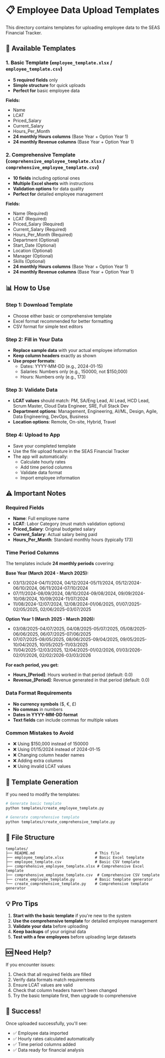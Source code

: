 # 📋 Employee Data Upload Templates

This directory contains templates for uploading employee data to the SEAS Financial Tracker.

## 🎯 Available Templates

### 1. **Basic Template** (`employee_template.xlsx` / `employee_template.csv`)
- **5 required fields** only
- **Simple structure** for quick uploads
- **Perfect for** basic employee data

**Fields:**
- Name
- LCAT
- Priced_Salary
- Current_Salary
- Hours_Per_Month
- **24 monthly Hours columns** (Base Year + Option Year 1)
- **24 monthly Revenue columns** (Base Year + Option Year 1)

### 2. **Comprehensive Template** (`comprehensive_employee_template.xlsx` / `comprehensive_employee_template.csv`)
- **10 fields** including optional ones
- **Multiple Excel sheets** with instructions
- **Validation options** for data quality
- **Perfect for** detailed employee management

**Fields:**
- Name (Required)
- LCAT (Required)
- Priced_Salary (Required)
- Current_Salary (Required)
- Hours_Per_Month (Required)
- Department (Optional)
- Start_Date (Optional)
- Location (Optional)
- Manager (Optional)
- Skills (Optional)
- **24 monthly Hours columns** (Base Year + Option Year 1)
- **24 monthly Revenue columns** (Base Year + Option Year 1)

## 📊 How to Use

### **Step 1: Download Template**
- Choose either basic or comprehensive template
- Excel format recommended for better formatting
- CSV format for simple text editors

### **Step 2: Fill in Your Data**
- **Replace sample data** with your actual employee information
- **Keep column headers** exactly as shown
- **Use proper formats**:
  - Dates: YYYY-MM-DD (e.g., 2024-01-15)
  - Salaries: Numbers only (e.g., 150000, not $150,000)
  - Hours: Numbers only (e.g., 173)

### **Step 3: Validate Data**
- **LCAT values** should match: PM, SA/Eng Lead, AI Lead, HCD Lead, Scrum Master, Cloud Data Engineer, SRE, Full Stack Dev
- **Department options**: Management, Engineering, AI/ML, Design, Agile, Data Engineering, DevOps, Business
- **Location options**: Remote, On-site, Hybrid, Travel

### **Step 4: Upload to App**
- Save your completed template
- Use the file upload feature in the SEAS Financial Tracker
- The app will automatically:
  - Calculate hourly rates
  - Add time period columns
  - Validate data format
  - Import employee information

## ⚠️ Important Notes

### **Required Fields**
- **Name**: Full employee name
- **LCAT**: Labor Category (must match validation options)
- **Priced_Salary**: Original budgeted salary
- **Current_Salary**: Actual salary being paid
- **Hours_Per_Month**: Standard monthly hours (typically 173)

### **Time Period Columns**
The templates include **24 monthly periods** covering:

**Base Year (March 2024 - March 2025):**
- 03/13/2024-04/11/2024, 04/12/2024-05/11/2024, 05/12/2024-06/10/2024, 06/11/2024-07/10/2024
- 07/11/2024-08/09/2024, 08/10/2024-09/08/2024, 09/09/2024-10/08/2024, 10/09/2024-11/07/2024
- 11/08/2024-12/07/2024, 12/08/2024-01/06/2025, 01/07/2025-02/05/2025, 02/06/2025-03/07/2025

**Option Year 1 (March 2025 - March 2026):**
- 03/08/2025-04/07/2025, 04/08/2025-05/07/2025, 05/08/2025-06/06/2025, 06/07/2025-07/06/2025
- 07/07/2025-08/05/2025, 08/06/2025-09/04/2025, 09/05/2025-10/04/2025, 10/05/2025-11/03/2025
- 11/04/2025-12/03/2025, 12/04/2025-01/02/2026, 01/03/2026-02/01/2026, 02/02/2026-03/03/2026

**For each period, you get:**
- **Hours_[Period]**: Hours worked in that period (default: 0.0)
- **Revenue_[Period]**: Revenue generated in that period (default: 0.0)

### **Data Format Requirements**
- **No currency symbols** ($, €, £)
- **No commas** in numbers
- **Dates in YYYY-MM-DD format**
- **Text fields** can include commas for multiple values

### **Common Mistakes to Avoid**
- ❌ Using $150,000 instead of 150000
- ❌ Using 01/15/2024 instead of 2024-01-15
- ❌ Changing column header names
- ❌ Adding extra columns
- ❌ Using invalid LCAT values

## 🔧 Template Generation

If you need to modify the templates:

```bash
# Generate basic template
python templates/create_employee_template.py

# Generate comprehensive template
python templates/create_comprehensive_template.py
```

## 📁 File Structure

```
templates/
├── README.md                           # This file
├── employee_template.xlsx              # Basic Excel template
├── employee_template.csv               # Basic CSV template
├── comprehensive_employee_template.xlsx # Comprehensive Excel template
├── comprehensive_employee_template.csv  # Comprehensive CSV template
├── create_employee_template.py         # Basic template generator
└── create_comprehensive_template.py    # Comprehensive template generator
```

## 💡 Pro Tips

1. **Start with the basic template** if you're new to the system
2. **Use the comprehensive template** for detailed employee management
3. **Validate your data** before uploading
4. **Keep backups** of your original data
5. **Test with a few employees** before uploading large datasets

## 🆘 Need Help?

If you encounter issues:
1. Check that all required fields are filled
2. Verify data formats match requirements
3. Ensure LCAT values are valid
4. Check that column headers haven't been changed
5. Try the basic template first, then upgrade to comprehensive

## 🎉 Success!

Once uploaded successfully, you'll see:
- ✅ Employee data imported
- ✅ Hourly rates calculated automatically
- ✅ Time period columns added
- ✅ Data ready for financial analysis

